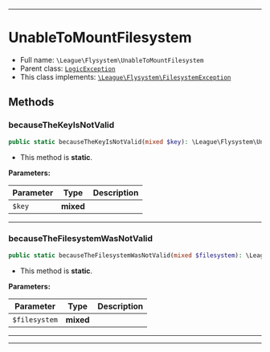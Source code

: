 ***

# UnableToMountFilesystem





* Full name: `\League\Flysystem\UnableToMountFilesystem`
* Parent class: [`LogicException`](../../LogicException.md)
* This class implements:
[`\League\Flysystem\FilesystemException`](./FilesystemException.md)




## Methods


### becauseTheKeyIsNotValid



```php
public static becauseTheKeyIsNotValid(mixed $key): \League\Flysystem\UnableToMountFilesystem
```



* This method is **static**.




**Parameters:**

| Parameter | Type | Description |
|-----------|------|-------------|
| `$key` | **mixed** |  |




***

### becauseTheFilesystemWasNotValid



```php
public static becauseTheFilesystemWasNotValid(mixed $filesystem): \League\Flysystem\UnableToMountFilesystem
```



* This method is **static**.




**Parameters:**

| Parameter | Type | Description |
|-----------|------|-------------|
| `$filesystem` | **mixed** |  |




***


***

